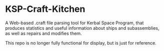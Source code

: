 KSP-Craft-Kitchen
====================

A Web-based .craft file parsing tool for Kerbal Space Program, that produces statistics and useful information about ships and subassemblies, as well as repairs and modifies them.

This repo is no longer fully functional for display, but is just for reference.
